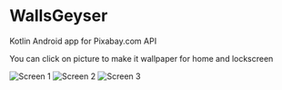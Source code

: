# WallsGeyser

Kotlin Android app for Pixabay.com API

You can click on picture to make it wallpaper for home and lockscreen

![Screen 1](https://user-images.githubusercontent.com/5406013/67467434-eaf2dc00-f672-11e9-94d1-ea1a5e135610.jpg)
![Screen 2](https://user-images.githubusercontent.com/5406013/67467435-eaf2dc00-f672-11e9-8074-0f22e3001576.jpg)
![Screen 3](https://user-images.githubusercontent.com/5406013/67467436-eaf2dc00-f672-11e9-8bad-67a0f56ea786.jpg)
